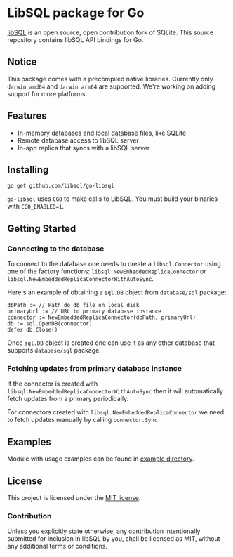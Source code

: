 # LibSQL package for Go

[libSQL](https://github.com/libsql/libsql) is an open source, open contribution fork of SQLite.
This source repository contains libSQL API bindings for Go.

## Notice
This package comes with a precompiled native libraries.
Currently only `darwin amd64` and `darwin arm64` are supported.
We're working on adding support for more platforms.

## Features

* In-memory databases and local database files, like SQLite
* Remote database access to libSQL server
* In-app replica that syncs with a libSQL server

## Installing

```
go get github.com/libsql/go-libsql
```

`go-libsql` uses `CGO` to make calls to LibSQL. You must build your binaries with `CGO_ENABLED=1`.

## Getting Started

### Connecting to the database

To connect to the database one needs to create a `libsql.Connector` using one of the factory functions: `libsql.NewEmbeddedReplicaConnector` or `libsql.NewEmbeddedReplicaConnectorWithAutoSync`.

Here's an example of obtaining a `sql.DB` object from `database/sql` package:

```
dbPath := // Path do db file on local disk
primaryUrl := // URL to primary database instance
connector := NewEmbeddedReplicaConnector(dbPath, primaryUrl)
db := sql.OpenDB(connector)
defer db.Close()
```

Once `sql.DB` object is created one can use it as any other database that supports `database/sql` package.

### Fetching updates from primary database instance

If the connector is created with `libsql.NewEmbeddedReplicaConnectorWithAutoSync` then it will automatically fetch updates from a primary periodically.

For connectors created with `libsql.NewEmbeddedReplicaConnector` we need to fetch updates manually by calling `connector.Sync`

## Examples

Module with usage examples can be found in [example directory].

## License

This project is licensed under the [MIT license].

### Contribution

Unless you explicitly state otherwise, any contribution intentionally submitted
for inclusion in libSQL by you, shall be licensed as MIT, without any additional
terms or conditions.

[MIT license]: https://github.com/libsql/go-libsql/blob/main/LICENSE
[example directory]: https://github.com/libsql/go-libsql/tree/main/example
